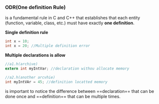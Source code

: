 ### ODR(One definition Rule)
is a fundamental rule in C and C++ that establishes that each entity (function, variable, class, etc.) must have exactly **one definition**. 

**Single definition rule**
```c
int x = 10;
int x = 20; //Multiple definition error
```

**Multiple declarations is allow** 

```c
//a1.h(archive)
extern int myIntVar; //declaration withou allocate memory

//a2.h(another arcvhie)
int myIntVAr = 45; //definition locatted memory
```

is important to notice the difference between ==declaration== that can be done once and ==definition== that can be multiple times.
